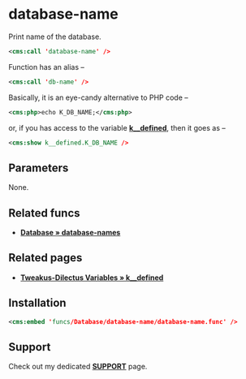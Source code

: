 # database-name

Print name of the database.

```xml
<cms:call 'database-name' />
```

Function has an alias –

```xml
<cms:call 'db-name' />
```

Basically, it is an eye-candy alternative to PHP code –

```xml
<cms:php>echo K_DB_NAME;</cms:php>
```

or, if you has access to the variable [**k__defined**](#related-pages), then it goes as –

```xml
<cms:show k__defined.K_DB_NAME />
```

## Parameters

None.

## Related funcs

* [**Database » database-names**](https://github.com/trendoman/Cms-Fu/tree/master/Database/database-names)

## Related pages

* [**Tweakus-Dilectus Variables &raquo; k__defined**](https://github.com/trendoman/Tweakus-Dilectus/tree/main/anton.cms%40ya.ru__variables-new/k__defined)

## Installation

```xml
<cms:embed 'funcs/Database/database-name/database-name.func' />
```

## Support

Check out my dedicated [**SUPPORT**](/SUPPORT.md) page.

